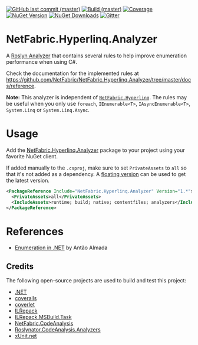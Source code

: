 [![GitHub last commit (master)](https://img.shields.io/github/last-commit/NetFabric/NetFabric.Hyperlinq.Analyzer/master.svg?style=flat-square&logo=github)](https://github.com/NetFabric/NetFabric.Hyperlinq.Analyzer/commits/master)
[![Build (master)](https://img.shields.io/github/workflow/status/NetFabric/NetFabric.Hyperlinq.Analyzer/.NET%20Core/master.svg?style=flat-square&logo=github)](https://github.com/NetFabric/NetFabric.Hyperlinq.Analyzer/actions)
[![Coverage](https://img.shields.io/coveralls/github/NetFabric/NetFabric.Hyperlinq.Analyzer/master?style=flat-square&logo=coveralls)](https://coveralls.io/github/NetFabric/NetFabric.Hyperlinq.Analyzer)
[![NuGet Version](https://img.shields.io/nuget/v/NetFabric.Hyperlinq.Analyzer.svg?style=flat-square&logo=nuget)](https://www.nuget.org/packages/NetFabric.Hyperlinq.Analyzer/)
[![NuGet Downloads](https://img.shields.io/nuget/dt/NetFabric.Hyperlinq.Analyzer.svg?style=flat-square&logo=nuget)](https://www.nuget.org/packages/NetFabric.Hyperlinq.Analyzer/) 
[![Gitter](https://img.shields.io/gitter/room/netfabric/netfabric.hyperlinq.analyzer?style=flat-square&logo=gitter)](https://gitter.im/NetFabric/NetFabric.Hyperlinq.Analyzer)

# NetFabric.Hyperlinq.Analyzer

A [Roslyn Analyzer](https://docs.microsoft.com/en-us/visualstudio/code-quality/roslyn-analyzers-overview) that contains several rules to help improve enumeration performance when using C#.

Check the documentation for the implemented rules at https://github.com/NetFabric/NetFabric.Hyperlinq.Analyzer/tree/master/docs/reference.

**Note:** This analyzer is independent of [`NetFabric.Hyperlinq`](https://github.com/NetFabric/NetFabric.Hyperlinq). The rules may be useful when you only use `foreach`, `IEnumerable<T>`, `IAsyncEnumerable<T>`, `System.Linq` or `System.Linq.Async`.

# Usage

Add the [NetFabric.Hyperlinq.Analyzer](https://www.nuget.org/packages/NetFabric.Hyperlinq.Analyzer/) package to your project using your favorite NuGet client.

If added manually to the `.csproj`, make sure to set `PrivateAssets` to `all` so that it's not added as a dependency. A [floating version](https://docs.microsoft.com/en-us/nuget/concepts/dependency-resolution#floating-versions) can be used to get the latest version. 

``` xml
<PackageReference Include="NetFabric.Hyperlinq.Analyzer" Version="1.*">
  <PrivateAssets>all</PrivateAssets>
  <IncludeAssets>runtime; build; native; contentfiles; analyzers</IncludeAssets>
</PackageReference>
```

# References

- [Enumeration in .NET](https://blog.usejournal.com/enumeration-in-net-d5674921512e) by Antão Almada

## Credits

The following open-source projects are used to build and test this project:

- [.NET](https://github.com/dotnet)
- [coveralls](https://coveralls.io)
- [coverlet](https://github.com/tonerdo/coverlet)
- [ILRepack](https://github.com/gluck/il-repack)
- [ILRepack.MSBuild.Task](https://github.com/peters/ILRepack.MSBuild.Task)
- [NetFabric.CodeAnalysis](https://github.com/NetFabric/NetFabric.CodeAnalysis)
- [Roslynator.CodeAnalysis.Analyzers](https://github.com/JosefPihrt/Roslynator)
- [xUnit.net](https://xunit.net/)
